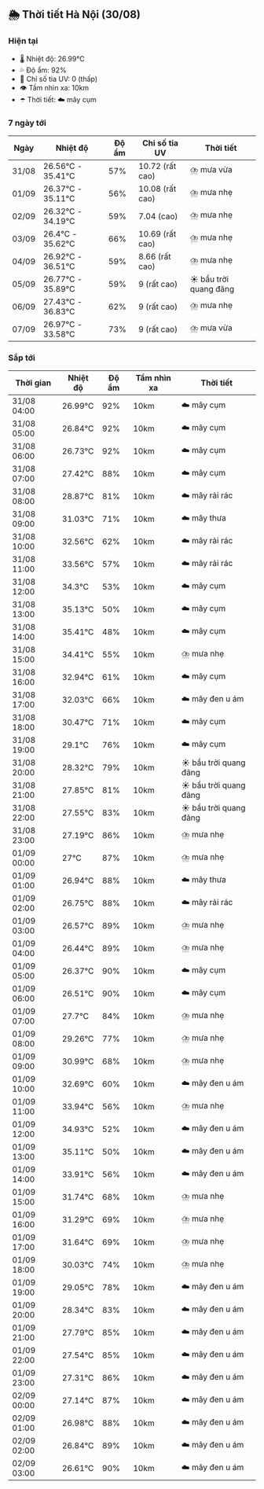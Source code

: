 ## 🌦️ Thời tiết Hà Nội (30/08)

### Hiện tại

- 🌡️ Nhiệt độ: 26.99℃
- 💦 Độ ẩm: 92%
- 🌟 Chỉ số tia UV: 0 (thấp)
- 👁️ Tầm nhìn xa: 10km
- ☂️ Thời tiết: ☁️ mây cụm

### 7 ngày tới

| Ngày | Nhiệt độ | Độ ẩm | Chỉ số tia UV | Thời tiết |
| --- | --- | --- | --- | --- |
| 31/08 | 26.56℃ - 35.41℃ | 57% | 10.72 (rất cao) | ⛈️ mưa vừa |
| 01/09 | 26.37℃ - 35.11℃ | 56% | 10.08 (rất cao) | ⛈️ mưa nhẹ |
| 02/09 | 26.32℃ - 34.19℃ | 59% | 7.04 (cao) | ⛈️ mưa nhẹ |
| 03/09 | 26.4℃ - 35.62℃ | 66% | 10.69 (rất cao) | ⛈️ mưa nhẹ |
| 04/09 | 26.92℃ - 36.51℃ | 59% | 8.66 (rất cao) | ⛈️ mưa nhẹ |
| 05/09 | 26.77℃ - 35.89℃ | 59% | 9 (rất cao) | ☀️ bầu trời quang đãng |
| 06/09 | 27.43℃ - 36.83℃ | 62% | 9 (rất cao) | ⛈️ mưa nhẹ |
| 07/09 | 26.97℃ - 33.58℃ | 73% | 9 (rất cao) | ⛈️ mưa vừa |

### Sắp tới

| Thời gian | Nhiệt độ | Độ ẩm | Tầm nhìn xa | Thời tiết |
| --- | --- | --- | --- | --- |
| 31/08 04:00 | 26.99℃ | 92% | 10km | ☁️ mây cụm |
| 31/08 05:00 | 26.84℃ | 92% | 10km | ☁️ mây cụm |
| 31/08 06:00 | 26.73℃ | 92% | 10km | ☁️ mây cụm |
| 31/08 07:00 | 27.42℃ | 88% | 10km | ☁️ mây cụm |
| 31/08 08:00 | 28.87℃ | 81% | 10km | ☁️ mây rải rác |
| 31/08 09:00 | 31.03℃ | 71% | 10km | ☁️ mây thưa |
| 31/08 10:00 | 32.56℃ | 62% | 10km | ☁️ mây rải rác |
| 31/08 11:00 | 33.56℃ | 57% | 10km | ☁️ mây rải rác |
| 31/08 12:00 | 34.3℃ | 53% | 10km | ☁️ mây cụm |
| 31/08 13:00 | 35.13℃ | 50% | 10km | ☁️ mây cụm |
| 31/08 14:00 | 35.41℃ | 48% | 10km | ☁️ mây cụm |
| 31/08 15:00 | 34.41℃ | 55% | 10km | ⛈️ mưa nhẹ |
| 31/08 16:00 | 32.94℃ | 61% | 10km | ☁️ mây cụm |
| 31/08 17:00 | 32.03℃ | 66% | 10km | ☁️ mây đen u ám |
| 31/08 18:00 | 30.47℃ | 71% | 10km | ☁️ mây cụm |
| 31/08 19:00 | 29.1℃ | 76% | 10km | ☁️ mây cụm |
| 31/08 20:00 | 28.32℃ | 79% | 10km | ☀️ bầu trời quang đãng |
| 31/08 21:00 | 27.85℃ | 81% | 10km | ☀️ bầu trời quang đãng |
| 31/08 22:00 | 27.55℃ | 83% | 10km | ☀️ bầu trời quang đãng |
| 31/08 23:00 | 27.19℃ | 86% | 10km | ⛈️ mưa nhẹ |
| 01/09 00:00 | 27℃ | 87% | 10km | ⛈️ mưa nhẹ |
| 01/09 01:00 | 26.94℃ | 88% | 10km | ☁️ mây thưa |
| 01/09 02:00 | 26.75℃ | 88% | 10km | ☁️ mây rải rác |
| 01/09 03:00 | 26.57℃ | 89% | 10km | ⛈️ mưa nhẹ |
| 01/09 04:00 | 26.44℃ | 89% | 10km | ⛈️ mưa nhẹ |
| 01/09 05:00 | 26.37℃ | 90% | 10km | ☁️ mây cụm |
| 01/09 06:00 | 26.51℃ | 90% | 10km | ☁️ mây cụm |
| 01/09 07:00 | 27.7℃ | 84% | 10km | ⛈️ mưa nhẹ |
| 01/09 08:00 | 29.26℃ | 77% | 10km | ⛈️ mưa nhẹ |
| 01/09 09:00 | 30.99℃ | 68% | 10km | ⛈️ mưa nhẹ |
| 01/09 10:00 | 32.69℃ | 60% | 10km | ☁️ mây đen u ám |
| 01/09 11:00 | 33.94℃ | 56% | 10km | ⛈️ mưa nhẹ |
| 01/09 12:00 | 34.93℃ | 52% | 10km | ☁️ mây đen u ám |
| 01/09 13:00 | 35.11℃ | 50% | 10km | ☁️ mây đen u ám |
| 01/09 14:00 | 33.91℃ | 56% | 10km | ☁️ mây đen u ám |
| 01/09 15:00 | 31.74℃ | 68% | 10km | ⛈️ mưa nhẹ |
| 01/09 16:00 | 31.29℃ | 69% | 10km | ⛈️ mưa nhẹ |
| 01/09 17:00 | 31.64℃ | 69% | 10km | ⛈️ mưa nhẹ |
| 01/09 18:00 | 30.03℃ | 74% | 10km | ⛈️ mưa nhẹ |
| 01/09 19:00 | 29.05℃ | 78% | 10km | ☁️ mây đen u ám |
| 01/09 20:00 | 28.34℃ | 83% | 10km | ☁️ mây đen u ám |
| 01/09 21:00 | 27.79℃ | 85% | 10km | ☁️ mây đen u ám |
| 01/09 22:00 | 27.54℃ | 85% | 10km | ☁️ mây đen u ám |
| 01/09 23:00 | 27.31℃ | 86% | 10km | ☁️ mây đen u ám |
| 02/09 00:00 | 27.14℃ | 87% | 10km | ☁️ mây đen u ám |
| 02/09 01:00 | 26.98℃ | 88% | 10km | ☁️ mây đen u ám |
| 02/09 02:00 | 26.84℃ | 89% | 10km | ☁️ mây đen u ám |
| 02/09 03:00 | 26.61℃ | 90% | 10km | ☁️ mây đen u ám |
